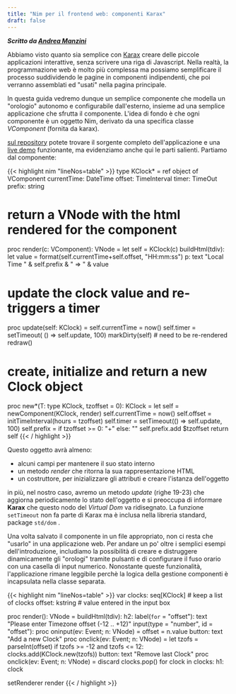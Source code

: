 ```yaml
---
title: "Nim per il frontend web: componenti Karax"
draft: false
---
```

***Scritto da [Andrea Manzini](https://ilmanzo.github.io/)***

Abbiamo visto quanto sia semplice con [Karax](https://github.com/karaxnim/karax) creare delle piccole applicazioni interattive, senza scrivere una riga di Javascript. Nella realtà, la programmazione web è molto più complessa ma possiamo semplificare il processo suddividendo le pagine in componenti indipendenti, che poi verranno assemblati ed "usati" nella pagina principale.

In questa guida vedremo dunque un semplice componente che modella un "orologio" autonomo e configurabile dall'esterno, insieme ad una semplice applicazione che sfrutta il componente.
L'idea di fondo è che ogni componente è un oggetto Nim, derivato da una specifica classe *VComponent* (fornita da karax). 

[sul repository](https://github.com/ilmanzo/karax_clock) potete trovare il sorgente completo dell'applicazione e una [live demo](https://ilmanzo.github.io/karax_clock/) funzionante, ma evidenziamo anche qui le parti salienti. Partiamo dal componente:

{{< highlight nim "lineNos=table" >}}
type
  KClock* = ref object of VComponent
    currentTime: DateTime
    offset: TimeInterval
    timer: TimeOut
    prefix: string

# return a VNode with the html rendered for the component
proc render(c: VComponent): VNode =
  let self = KClock(c)
  buildHtml(tdiv):
    let value = format(self.currentTime+self.offset, "HH:mm:ss")
    p:
      text "Local Time " & self.prefix & " => " & value

# update the clock value and re-triggers a timer
proc update(self: KClock) =
  self.currentTime = now()
  self.timer = setTimeout( () => self.update, 100)
  markDirty(self) # need to be re-rendered
  redraw()

# create, initialize and return a new Clock object
proc new*(T: type KClock, tzoffset = 0): KClock =
  let self = newComponent(KClock, render)
  self.currentTime = now()
  self.offset = initTimeInterval(hours = tzoffset)
  self.timer = setTimeout(() => self.update, 100)
  self.prefix = if tzoffset >= 0: "+" else: ""
  self.prefix.add $tzoffset
  return self
{{< / highlight >}}

Questo oggetto avrà almeno:

- alcuni campi per mantenere il suo stato interno 
- un metodo *render* che ritorna la sua rappresentazione HTML 
- un costruttore, per inizializzare gli attributi e creare l'istanza dell'oggetto

in più, nel nostro caso, avremo un metodo *update* (righe 19-23) che aggiorna periodicamente lo stato dell'oggetto e si preoccupa di informare **Karax** che questo nodo del *Virtual Dom* va ridisegnato. La funzione ```setTimeout``` non fa parte di Karax ma è inclusa nella libreria standard, package ```std/dom``` .

Una volta salvato il componente in un file appropriato, non ci resta che "usarlo" in una applicazione web. Per andare un po' oltre i semplici esempi dell'introduzione, includiamo la possibilità di creare e distruggere dinamicamente gli "orologi" tramite pulsanti e di configurare il fuso orario con una casella di input numerico. Nonostante queste funzionalità, l'applicazione rimane leggibile perchè la logica della gestione componenti è incapsulata nella classe separata.

{{< highlight nim "lineNos=table" >}}
var
  clocks: seq[KClock] # keep a list of clocks
  offset: kstring     # value entered in the input box

proc render(): VNode =
  buildHtml(tdiv):
    h2:
      label(`for` = "offset"):
        text "Please enter Timezone offset (-12 .. +12)"
      input(type = "number", id = "offset"):
        proc oninput(ev: Event; n: VNode) =
          offset = n.value
    button:
      text "Add a new Clock"
      proc onclick(ev: Event; n: VNode) =
        let tzofs = parseInt(offset)
        if tzofs >= -12 and tzofs <= 12:
          clocks.add(KClock.new(tzofs))
    button:
      text "Remove last Clock"
      proc onclick(ev: Event; n: VNode) =
        discard clocks.pop()
    for clock in clocks:
      h1:
        clock

setRenderer render
{{< / highlight >}}
